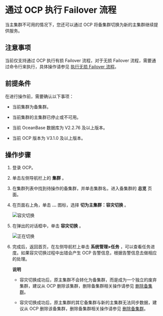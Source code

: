 通过 OCP 执行 Failover 流程 
==========================================

当主集群不可用的情况下，您还可以通过 OCP 将备集群切换为新的主集群继续提供服务。

注意事项 
-------------------------

当前仅支持通过 OCP 执行有损 Failover 流程，对于无损 Failover 流程，需要通过命令行来执行，具体操作请参见 [执行无损 Failover 流程](4.run-a-failover-command-from-the-command-line-1/2.perform-lossless-failover-process.md)。

前提条件 
-------------------------

在进行操作前，需要确认以下事项：

* 当前集群为备集群。

  

* 当前集群的主集群已停止或不可用。

  

* 当前 OceanBase 数据库为 V2.2.76 及以上版本。

  

* 当前 OCP 版本为 V3.1.0 及以上版本。

  




操作步骤 
-------------------------

1. 登录 OCP。

   

2. 单击左侧导航栏上的 **集群** 。

   

3. 在集群列表中找到待操作的备集群，并单击集群名，进入备集群的 **总览** 页面。

   

4. 在页面右上角，单击 **...** 图标，选择 **切为主集群：容灾切换** 。

   ![容灾切换](https://help-static-aliyun-doc.aliyuncs.com/assets/img/zh-CN/2738242261/p278341.png)
   

5. 在弹出的对话框中，单击 **容灾切换** 。

   ![正在切换](https://help-static-aliyun-doc.aliyuncs.com/assets/img/zh-CN/2738242261/p278346.png)
   

6. 完成后，返回首页，在左侧导航栏上单击 **系统管理\>任务** ，可以查看任务进度。如果容灾切换过程中出错会产生 OCP 告警信息，根据告警信息去做相应的处理。

   **说明**

   
   * 容灾切换成功后，原主集群不会转化为备集群，而是成为一个独立的废弃集群，建议从 OCP 删除该集群，删除备集群相关操作请参见 [删除备集群](../9.delete-a-secondary-cluster-1.md)。

     
   
   * 容灾切换成功后，原主集群的其它备集群与新的主集群无法同步数据，建议从 OCP 删除该备集群，删除备集群相关操作请参见 [删除备集群](../9.delete-a-secondary-cluster-1.md)。

     
   

   
   



